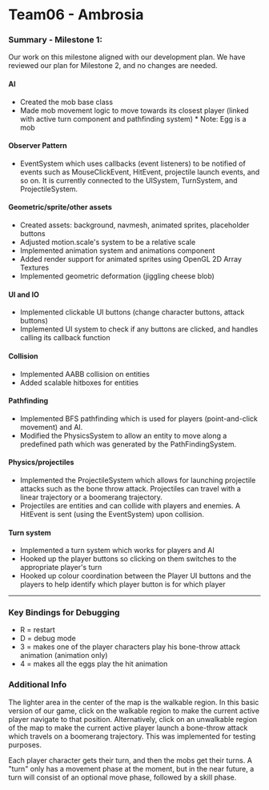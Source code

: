 # Team06 - Ambrosia

### Summary - Milestone 1:

Our work on this milestone aligned with our development plan. We have reviewed our plan for Milestone 2, and no changes are needed.

#### AI
- Created the mob base class
- Made mob movement logic to move towards its closest player (linked with active turn component and pathfinding system)
\* Note: Egg is a mob

#### Observer Pattern
- EventSystem which uses callbacks (event listeners) to be notified of events such as MouseClickEvent, HitEvent, projectile launch events, and so on. It is currently connected to the UISystem, TurnSystem, and ProjectileSystem.

#### Geometric/sprite/other assets
- Created assets: background, navmesh, animated sprites, placeholder buttons
- Adjusted motion.scale's system to be a relative scale
- Implemented animation system and animations component
- Added render support for animated sprites using OpenGL 2D Array Textures
- Implemented geometric deformation (jiggling cheese blob)

#### UI and IO
- Implemented clickable UI buttons (change character buttons, attack buttons)
- Implemented UI system to check if any buttons are clicked, and handles calling its callback function

#### Collision
- Implemented AABB collision on entities
- Added scalable hitboxes for entities

#### Pathfinding
- Implemented BFS pathfinding which is used for players (point-and-click movement) and AI.
- Modified the PhysicsSystem to allow an entity to move along a predefined path which was generated by the PathFindingSystem.

#### Physics/projectiles
- Implemented the ProjectileSystem which allows for launching projectile attacks such as the bone throw attack. Projectiles can travel with a linear trajectory or a boomerang trajectory.
- Projectiles are entities and can collide with players and enemies. A HitEvent is sent (using the EventSystem) upon collision.

#### Turn system
- Implemented a turn system which works for players and AI
- Hooked up the player buttons so clicking on them switches to the appropriate player's turn
- Hooked up colour coordination between the Player UI buttons and the players to help identify which player button is for which player


---

### Key Bindings for Debugging
- R = restart
- D = debug mode
- 3 = makes one of the player characters play his bone-throw attack animation (animation only)
- 4 = makes all the eggs play the hit animation

### Additional Info
The lighter area in the center of the map is the walkable region. In this basic version of our game, click on the walkable region to make the current active player navigate to that position. Alternatively, click on an unwalkable region of the map to make the current active player launch a bone-throw attack which travels on a boomerang trajectory. This was implemented for testing purposes.

Each player character gets their turn, and then the mobs get their turns. A "turn" only has a movement phase at the moment, but in the near future, a turn will consist of an optional move phase, followed by a skill phase.
